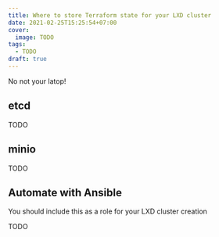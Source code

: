 ```yaml
---
title: Where to store Terraform state for your LXD cluster
date: 2021-02-25T15:25:54+07:00
cover:
  image: TODO
tags:
  - TODO
draft: true
---
```


No not your latop!

## etcd

TODO

## minio

TODO

## Automate with Ansible

You should include this as a role for your LXD cluster creation

TODO
